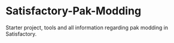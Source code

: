 # Satisfactory-Pak-Modding
Starter project, tools and all information regarding pak modding in Satisfactory.
